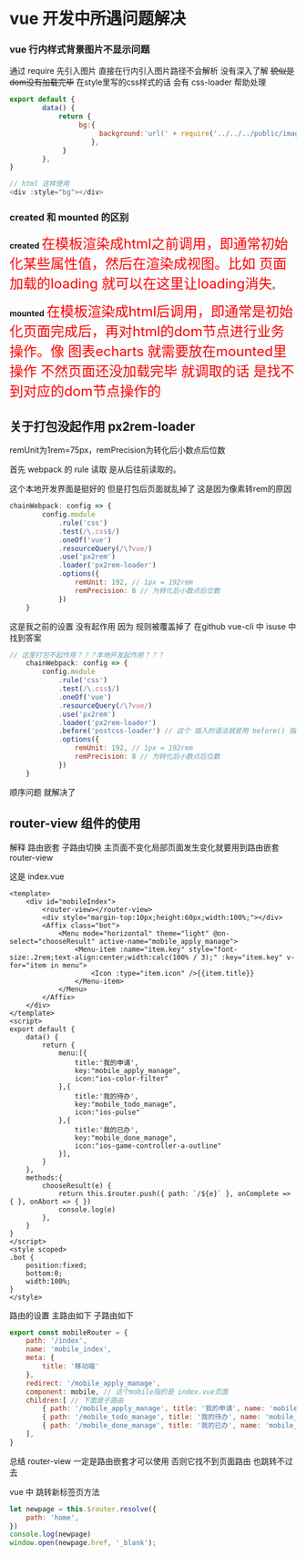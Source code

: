 # vue 开发中所遇问题解决

### vue 行内样式背景图片不显示问题

通过 require 先引入图片 直接在行内引入图片路径不会解析 没有深入了解 ~~貌似是dom没有加载完毕~~ 在style里写的css样式的话 会有 css-loader 帮助处理

```js
export default {
        data() {
            return {
                 bg:{
                      background:'url(' + require('../../../public/images/details/组1.png') + ') no-repeat',				backgroundSize:'cover',
                    },
             }
        },
}

// html 这样使用
<div :style="bg"></div>

```

### created 和 mounted 的区别

**created** <font color="red" size="5">在模板渲染成html之前调用，即通常初始化某些属性值，然后在渲染成视图。比如 页面加载的loading 就可以在这里让loading消失</font>。

**mounted** <font color="red" size="5">在模板渲染成html后调用，即通常是初始化页面完成后，再对html的dom节点进行业务操作。像 图表echarts 就需要放在mounted里操作 不然页面还没加载完毕 就调取的话 是找不到对应的dom节点操作的 </font>



## 关于打包没起作用 px2rem-loader 

remUnit为1rem=75px，remPrecision为转化后小数点后位数

首先 webpack 的 rule 读取 是从后往前读取的。

这个本地开发界面是挺好的 但是打包后页面就乱掉了 这是因为像素转rem的原因 

```js
chainWebpack: config => {
        config.module
            .rule('css')
            .test(/\.css$/)
            .oneOf('vue')
            .resourceQuery(/\?vue/)
            .use('px2rem')
            .loader('px2rem-loader')
            .options({
                remUnit: 192, // 1px = 192rem
                remPrecision: 8 // 为转化后小数点后位数
            })
    }
```

这是我之前的设置 没有起作用 因为 规则被覆盖掉了 在github vue-cli 中 isuse 中 找到答案

```js
// 这里打包不起作用？？？本地开发起作用？？？
    chainWebpack: config => {
        config.module
            .rule('css')
            .test(/\.css$/)
            .oneOf('vue')
            .resourceQuery(/\?vue/)
            .use('px2rem')
            .loader('px2rem-loader')
            .before('postcss-loader') // 这个 插入的语法就是用 before() 指定插在哪个 use 之前。
            .options({
                remUnit: 192, // 1px = 192rem
                remPrecision: 8 // 为转化后小数点后位数
            })
    }
```

顺序问题 就解决了 

## router-view 组件的使用

解释 路由嵌套 子路由切换 主页面不变化局部页面发生变化就要用到路由嵌套 router-view

这是 index.vue

```vue
<template>
    <div id="mobileIndex">
        <router-view></router-view> 
        <div style="margin-top:10px;height:60px;width:100%;"></div>
        <Affix class="bot">
            <Menu mode="horizontal" theme="light" @on-select="chooseResult" active-name="mobile_apply_manage">
                <Menu-item :name="item.key" style="font-size:.2rem;text-align:center;width:calc(100% / 3);" :key="item.key" v-for="item in menu">
                    <Icon :type="item.icon" />{{item.title}}
                </Menu-item>
            </Menu>
        </Affix>
    </div>
</template>
<script>
export default {
    data() {
        return {
            menu:[{
                title:'我的申请',
                key:"mobile_apply_manage",
                icon:"ios-color-filter"
            },{
                title:'我的待办',
                key:"mobile_todo_manage",
                icon:"ios-pulse"
            },{
                title:'我的已办',
                key:"mobile_done_manage",
                icon:"ios-game-controller-a-outline"
            }],
        }
    },
    methods:{
        chooseResult(e) {
            return this.$router.push({ path: `/${e}` }, onComplete => { }, onAbort => { })
            console.log(e)
        },
    }
}
</script>
<style scoped>
.bot {
    position:fixed;
    bottom:0;
    width:100%;
}
</style>
```

路由的设置 主路由如下 子路由如下

```js
export const mobileRouter = {
    path: '/index',
    name: 'mobile_index',
    meta: {
        title: '移动端'
    },
    redirect: '/mobile_apply_manage',
    component: mobile, // 这个mobile指的是 index.vue页面
    children:[ // 下面是子路由
        { path: '/mobile_apply_manage', title: '我的申请', name: 'mobile_apply_manage', component: () => import('@/views/activiti/mobile/mobile_apply_manage.vue') },
        { path: '/mobile_todo_manage', title: '我的待办', name: 'mobile_todo_manage', component: () => import('@/views/activiti/mobile/mobile_todo_manage.vue') },
        { path: '/mobile_done_manage', title: '我的已办', name: 'mobile_done_manage', component: () => import('@/views/activiti/mobile/mobile_done_manage.vue') },
    ],
}
```

总结 router-view 一定是路由嵌套才可以使用 否则它找不到页面路由 也跳转不过去

vue 中 跳转新标签页方法

```js
let newpage = this.$router.resolve({ 
    path: 'home',  
})
console.log(newpage)
window.open(newpage.href, '_blank');
```


